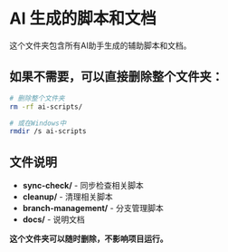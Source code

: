 # AI 生成的脚本和文档

这个文件夹包含所有AI助手生成的辅助脚本和文档。

## 如果不需要，可以直接删除整个文件夹：

```bash
# 删除整个文件夹
rm -rf ai-scripts/

# 或在Windows中
rmdir /s ai-scripts
```

## 文件说明

- **sync-check/** - 同步检查相关脚本
- **cleanup/** - 清理相关脚本
- **branch-management/** - 分支管理脚本
- **docs/** - 说明文档

**这个文件夹可以随时删除，不影响项目运行。**

